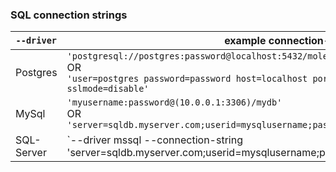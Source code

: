### SQL connection strings

| `--driver` | example connection-string | Further information |
|---|---|---|
| Postgres | `'postgresql://postgres:password@localhost:5432/molecula?sslmode=disable'`<br/>OR</br>`'user=postgres password=password host=localhost port=5432 dbname=molecula sslmode=disable'` | [`postgres` connection string](https://godoc.org/github.com/lib/pq){:target="_blank"} |
| MySql | `'myusername:password@(10.0.0.1:3306)/mydb'`<br/>OR<br/>`'server=sqldb.myserver.com;userid=mysqlusername;password=secret;database=mydbname'` | [`MySQL` connection strings](https://github.com/go-sql-driver/mysql#dsn-data-source-name){:target="_blank"} |
| SQL-Server | `--driver mssql --connection-string 'server=sqldb.myserver.com;userid=mysqlusername;password=secret;database=mydbname'`` | [`SQL-Server` connection strings](https://github.com/denisenkom/go-mssqldb#connection-parameters-and-dsn){:target="_blank"} |
